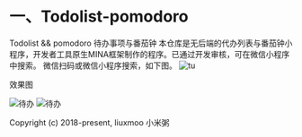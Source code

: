 # 一、Todolist-pomodoro

Todolist  &amp;&amp;  pomodoro 待办事项与番茄钟
本仓库是无后端的代办列表与番茄钟小程序，开发者工具原生MINA框架制作的程序。已通过开发审核，可在微信小程序中搜索。
微信扫码或微信小程序搜索，如下图。
![tu](http://p1teq0wgy.bkt.clouddn.com/%E6%89%AB%E7%A0%81_%E6%90%9C%E7%B4%A2%E8%81%94%E5%90%88%E4%BC%A0%E6%92%AD%E6%A0%B7%E5%BC%8F-%E5%BE%AE%E4%BF%A1%E6%A0%87%E5%87%86%E7%BB%BF%E7%89%88.png)

效果图

![待办](http://p1teq0wgy.bkt.clouddn.com/IMG_6111.PNG)
![待办](http://p1teq0wgy.bkt.clouddn.com/IMG_6110.PNG)

Copyright (c) 2018-present, liuxmoo 小米粥
